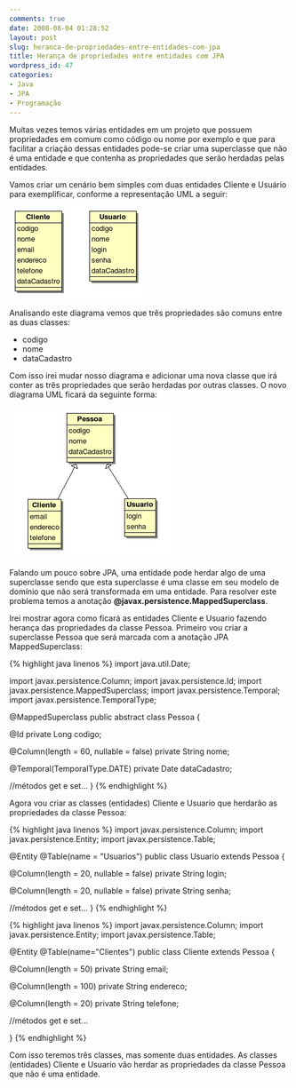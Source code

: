 ```yaml
---
comments: true
date: 2008-08-04 01:28:52
layout: post
slug: heranca-de-propriedades-entre-entidades-com-jpa
title: Herança de propriedades entre entidades com JPA
wordpress_id: 47
categories:
- Java
- JPA
- Programação
---
```


Muitas vezes temos várias entidades em um projeto que possuem propriedades em comum como código ou nome por exemplo e que para facilitar a criação dessas entidades pode-se criar uma superclasse que não é uma entidade e que contenha as propriedades que serão herdadas pelas entidades.

Vamos criar um cenário bem simples com duas entidades Cliente e Usuário para exemplificar, conforme a representação UML a seguir:

![](/images/2008/08/classes1.jpg)

Analisando este diagrama vemos que três propriedades são comuns entre as duas classes:

  * codigo	
  * nome
  * dataCadastro

Com isso irei mudar nosso diagrama e adicionar uma nova classe que irá conter as três propriedades que serão herdadas por outras classes. O novo diagrama UML ficará da seguinte forma:

![](/images/2008/08/classe2.jpg)

Falando um pouco sobre JPA, uma entidade pode herdar algo de uma superclasse sendo que esta superclasse é uma classe em seu modelo de domínio que não será transformada em uma entidade. Para resolver este problema temos a anotação **@javax.persistence.MappedSuperclass**.

Irei mostrar agora como ficará as entidades Cliente e Usuario fazendo herança das propriedades da classe Pessoa. Primeiro vou criar a superclasse Pessoa que será marcada com a anotação JPA MappedSuperclass:

{% highlight java linenos %}
import java.util.Date;

import javax.persistence.Column;
import javax.persistence.Id;
import javax.persistence.MappedSuperclass;
import javax.persistence.Temporal;
import javax.persistence.TemporalType;

@MappedSuperclass
public abstract class Pessoa {

  @Id
  private Long codigo;

  @Column(length = 60, nullable = false)
  private String nome;

  @Temporal(TemporalType.DATE)
  private Date dataCadastro;

  //métodos get e set...
}
{% endhighlight %}

Agora vou criar as classes (entidades) Cliente e Usuario que herdarão as propriedades da classe Pessoa:

{% highlight java linenos %}
import javax.persistence.Column;
import javax.persistence.Entity;
import javax.persistence.Table;

@Entity
@Table(name = "Usuarios")
public class Usuario extends Pessoa {

  @Column(length = 20, nullable = false)
  private String login;

  @Column(length = 20, nullable = false)
  private String senha;

  //métodos get e set...
}
{% endhighlight %}

{% highlight java linenos %}
import javax.persistence.Column;
import javax.persistence.Entity;
import javax.persistence.Table;

@Entity
@Table(name="Clientes")
public class Cliente extends Pessoa {

  @Column(length = 50)
  private String email;

  @Column(length = 100)
  private String endereco;

  @Column(length = 20)
  private String telefone;

  //métodos get e set...

}
{% endhighlight %}

Com isso teremos três classes, mas somente duas entidades. As classes (entidades) Cliente e Usuario vão herdar as propriedades da classe Pessoa que não é uma entidade.

